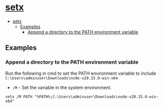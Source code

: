 # [setx](https://docs.microsoft.com/en-us/windows-server/administration/windows-commands/setx)

- [setx](#setx)
  - [Examples](#examples)
    - [Append a directory to the PATH environment variable](#append-a-directory-to-the-path-environment-variable)

## Examples

### Append a directory to the PATH environment variable 

Run the following in cmd to set the PATH environment variable to include `C:\Users\adminuser\Downloads\node-v20.15.0-win-x64`

- `/M` - Set the variable in the system environment.

```batch
setx /M PATH "%PATH%;C:\Users\adminuser\Downloads\node-v20.15.0-win-x64"
```
